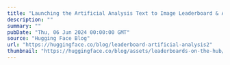 ```yaml
---
title: "Launching the Artificial Analysis Text to Image Leaderboard & Arena"
description: ""
summary: ""
pubDate: "Thu, 06 Jun 2024 00:00:00 GMT"
source: "Hugging Face Blog"
url: "https://huggingface.co/blog/leaderboard-artificial-analysis2"
thumbnail: "https://huggingface.co/blog/assets/leaderboards-on-the-hub/thumbnail_artificialanalysis.png"
---
```


